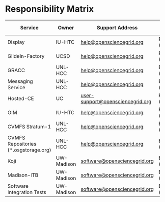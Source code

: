 # Responsibility Matrix

| Service         | Owner   | Support Address          | Area Coordinator Contact                     | Service Catalog | Service Portfolio |
|-----------------|---------|--------------------------|----------------------------------------|-----------------|-------------------|
| Display         | IU-HTC  | help@opensciencegrid.org | Rob Quick (rquick@iu.edu)              | [Link](https://github.com/opensciencegrid/operations/blob/master/docs/ServiceManagement/ServiceCatalog/SC_Display.md)    | [Internal Link](https://github.com/opensciencegrid/operations/blob/master/docs/ServiceManagement/ServiceProfile/SP_Display.md)  |
| GlideIn-Factory | UCSD    | help@opensciencegrid.org | Rob Quick (rquick@iu.edu)              | [Link](https://github.com/opensciencegrid/operations/blob/master/docs/ServiceManagement/ServiceCatalog/SC_GlideInFactory.md)                |                   |
| GRACC           | UNL-HCC | help@opensciencegrid.org | Brian Bockelman (bbockelm@cse.unl.edu) | [Link](https://github.com/opensciencegrid/operations/blob/master/docs/ServiceManagement/ServiceCatalog/SC_GRACC.md)                |                   | 
| Messaging Service    | UNL-HCC | help@opensciencegrid.org | Brian Bockelman (bbockelm@cse.unl.edu) |                 |                   | 
| Hosted-CE       | UC      | user-support@opensciencegrid.org | Rob Gardner (rwg@uchicago.edu)         | [Link](https://github.com/opensciencegrid/operations/blob/master/docs/ServiceManagement/ServiceCatalog/SC_HostedCE.md)                |                   |
| OIM             | IU-HTC  | help@opensciencegrid.org | Rob Quick (rquick@iu.edu)              | [Link](https://github.com/opensciencegrid/operations/blob/master/docs/ServiceManagement/ServiceCatalog/SC_OIM.md)               |                   |
| CVMFS Stratum-1             | UNL-HCC  | help@opensciencegrid.org | Brian Bockelman (bbockelm@cse.unl.edu)              |                |                   |
| CVMFS Repositories (\*.osgstorage.org)             | UNL-HCC  | help@opensciencegrid.org | Brian Bockelman (bbockelm@cse.unl.edu)              |                |                   |
| Koji                       | UW-Madison | software@opensciencegrid.org | Brian Lin (blin@cs.wisc.edu) | [Link](https://github.com/opensciencegrid/operations/blob/master/docs/ServiceManagement/ServiceCatalog/SC_Koji.md)             |   |
| Madison-ITB                | UW-Madison | software@opensciencegrid.org | Brian Lin (blin@cs.wisc.edu) | [Link](https://github.com/opensciencegrid/operations/blob/master/docs/ServiceManagement/ServiceCatalog/SC_MadisonITB.md)       |   |
| Software Integration Tests | UW-Madison | software@opensciencegrid.org | Brian Lin (blin@cs.wisc.edu) | [Link](https://github.com/opensciencegrid/operations/blob/master/docs/ServiceManagement/ServiceCatalog/SC_IntegrationTests.md) |   |

